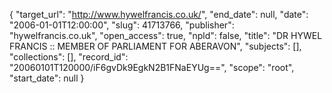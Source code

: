 {
  "target_url": "http://www.hywelfrancis.co.uk/", 
  "end_date": null, 
  "date": "2006-01-01T12:00:00", 
  "slug": 41713766, 
  "publisher": "hywelfrancis.co.uk", 
  "open_access": true, 
  "npld": false, 
  "title": "DR HYWEL FRANCIS :: MEMBER OF PARLIAMENT FOR ABERAVON", 
  "subjects": [], 
  "collections": [], 
  "record_id": "20060101T120000/iF6gvDk9EgkN2B1FNaEYUg==", 
  "scope": "root", 
  "start_date": null
}

